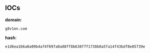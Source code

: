 
## IOCs

__domain__:

```text
g8v1en.com
```
__hash__:

```text
e1d6ea166a0a09b4af4f697a0a88ff8b638f7f1738b0a5fa14f43bdf8e85739e
```
